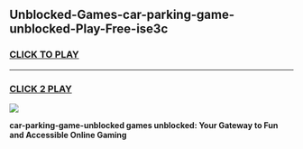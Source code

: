 
## Unblocked-Games-car-parking-game-unblocked-Play-Free-ise3c
<h3>
<a href="https://premium76.site?title=car-parking-game-unblocked&ref=10A">CLICK TO PLAY</a></h3>
<hr>

<h3>
<a href="https://premium76.site?title=car-parking-game-unblocked&ref=10A">CLICK 2 PLAY</a>
  
</h3>

<a href="https://premium76.site?title=car-parking-game-unblocked&ref=10A"><img src="https://clearcache.store/games.png"></a>


**car-parking-game-unblocked games unblocked: Your Gateway to Fun and Accessible Online Gaming**
